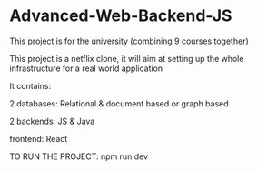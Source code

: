 # Advanced-Web-Backend-JS

This project is for the university (combining 9 courses together)

This project is a netflix clone, it will aim at setting up the whole infrastructure for a real world application

It contains:

2 databases: Relational & document based or graph based

2 backends: JS & Java

frontend: React

TO RUN THE PROJECT: npm run dev
